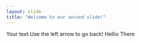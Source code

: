 ```yaml
---
layout: slide
title: "Welcome to our second slide!"
---
```

Your text
Use the left arrow to go back!
Hellio There
